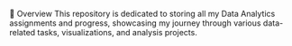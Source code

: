 📌 Overview
This repository is dedicated to storing all my Data Analytics assignments and progress, showcasing my journey through various data-related tasks, visualizations, and analysis projects.
